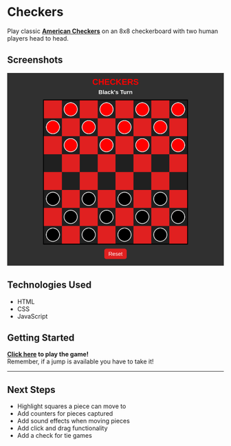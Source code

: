 # Checkers
Play classic [**American Checkers**](https://en.wikipedia.org/wiki/English_draughts) on an 8x8 checkerboard with two human players head to head.

## Screenshots
![alt text](imgs/screenshot.png "Checkers Screenshot")

## Technologies Used
- HTML
- CSS
- JavaScript

## Getting Started
**[Click here](https://fastlane27.github.io/checkers-game/) to play the game!**  
Remember, if a jump is available you have to take it!

---
## Next Steps
- Highlight squares a piece can move to
- Add counters for pieces captured
- Add sound effects when moving pieces
- Add click and drag functionality
- Add a check for tie games